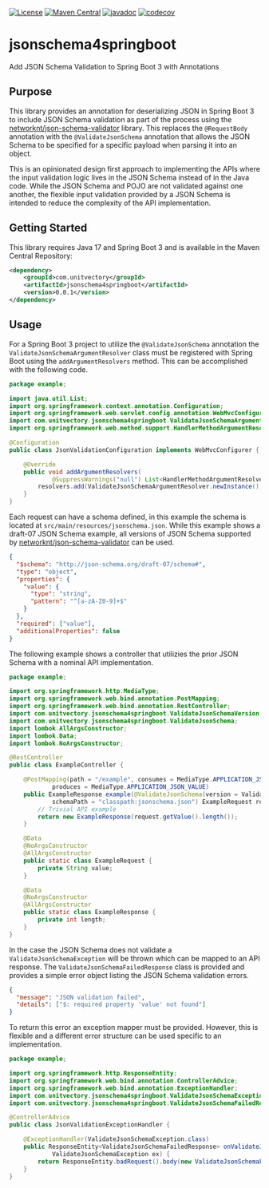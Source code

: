 [![License](https://img.shields.io/badge/License-EPL%202.0-blue.svg)](https://www.eclipse.org/legal/epl-v20.html) [![Maven Central](https://img.shields.io/maven-central/v/com.unitvectory/jsonschema4springboot)](https://central.sonatype.com/artifact/com.unitvectory/jsonschema4springboot) [![javadoc](https://javadoc.io/badge2/com.unitvectory/jsonschema4springboot/javadoc.svg)](https://javadoc.io/doc/com.unitvectory/jsonschema4springboot) [![codecov](https://codecov.io/gh/UnitVectorY-Labs/jsonschema4springboot/graph/badge.svg?token=UJ2HAD30E7)](https://codecov.io/gh/UnitVectorY-Labs/jsonschema4springboot)

# jsonschema4springboot

Add JSON Schema Validation to Spring Boot 3 with Annotations

## Purpose

This library provides an annotation for deserializing JSON in Spring Boot 3 to include JSON Schema validation as part of the process using the [networknt/json-schema-validator](https://github.com/networknt/json-schema-validator) library. This replaces the `@RequestBody` annotation with the `@ValidateJsonSchema` annotation that allows the JSON Schema to be specified for a specific payload when parsing it into an object.

This is an opinionated design first approach to implementing the APIs where the input validation logic lives in the JSON Schema instead of in the Java code. While the JSON Schema and POJO are not validated against one another, the flexible input validation provided by a JSON Schema is intended to reduce the complexity of the API implementation.

## Getting Started

This library requires Java 17 and Spring Boot 3 and is available in the Maven Central Repository:

```xml
<dependency>
    <groupId>com.unitvectory</groupId>
    <artifactId>jsonschema4springboot</artifactId>
    <version>0.0.1</version>
</dependency>
```

## Usage

For a Spring Boot 3 project to utilize the `@ValidateJsonSchema` annotation the `ValidateJsonSchemaArgumentResolver` class must be registered with Spring Boot using the `addArgumentResolvers` method. This can be accomplished with the following code.

```java
package example;

import java.util.List;
import org.springframework.context.annotation.Configuration;
import org.springframework.web.servlet.config.annotation.WebMvcConfigurer;
import com.unitvectory.jsonschema4springboot.ValidateJsonSchemaArgumentResolver;
import org.springframework.web.method.support.HandlerMethodArgumentResolver;

@Configuration
public class JsonValidationConfiguration implements WebMvcConfigurer {

    @Override
    public void addArgumentResolvers(
            @SuppressWarnings("null") List<HandlerMethodArgumentResolver> resolvers) {
        resolvers.add(ValidateJsonSchemaArgumentResolver.newInstance());
    }
}
```

Each request can have a schema defined, in this example the schema is located at `src/main/resources/jsonschema.json`. While this example shows a draft-07 JSON Schema example, all versions of JSON Schema supported by [networknt/json-schema-validator](https://github.com/networknt/json-schema-validator) can be used.

```json
{
  "$schema": "http://json-schema.org/draft-07/schema#",
  "type": "object",
  "properties": {
    "value": {
      "type": "string",
      "pattern": "^[a-zA-Z0-9]+$"
    }
  },
  "required": ["value"],
  "additionalProperties": false
}
```

The following example shows a controller that utilizies the prior JSON Schema with a nominal API implementation.

```java
package example;

import org.springframework.http.MediaType;
import org.springframework.web.bind.annotation.PostMapping;
import org.springframework.web.bind.annotation.RestController;
import com.unitvectory.jsonschema4springboot.ValidateJsonSchemaVersion;
import com.unitvectory.jsonschema4springboot.ValidateJsonSchema;
import lombok.AllArgsConstructor;
import lombok.Data;
import lombok.NoArgsConstructor;

@RestController
public class ExampleController {

    @PostMapping(path = "/example", consumes = MediaType.APPLICATION_JSON_VALUE,
            produces = MediaType.APPLICATION_JSON_VALUE)
    public ExampleResponse example(@ValidateJsonSchema(version = ValidateJsonSchemaVersion.V7,
            schemaPath = "classpath:jsonschema.json") ExampleRequest request) {
        // Trivial API example
        return new ExampleResponse(request.getValue().length());
    }

    @Data
    @NoArgsConstructor
    @AllArgsConstructor
    public static class ExampleRequest {
        private String value;
    }

    @Data
    @NoArgsConstructor
    @AllArgsConstructor
    public static class ExampleResponse {
        private int length;
    }
}
```

In the case the JSON Schema does not validate a `ValidateJsonSchemaException` will be thrown which can be mapped to an API response. The `ValidateJsonSchemaFailedResponse` class is provided and provides a simple error object listing the JSON Schema validation errors.

```json
{
  "message": "JSON validation failed",
  "details": ["$: required property 'value' not found"]
}
```

To return this error an exception mapper must be provided. However, this is flexible and a different error structure can be used specific to an implementation.

```java
package example;

import org.springframework.http.ResponseEntity;
import org.springframework.web.bind.annotation.ControllerAdvice;
import org.springframework.web.bind.annotation.ExceptionHandler;
import com.unitvectory.jsonschema4springboot.ValidateJsonSchemaException;
import com.unitvectory.jsonschema4springboot.ValidateJsonSchemaFailedResponse;

@ControllerAdvice
public class JsonValidationExceptionHandler {

    @ExceptionHandler(ValidateJsonSchemaException.class)
    public ResponseEntity<ValidateJsonSchemaFailedResponse> onValidateJsonSchemaException(
            ValidateJsonSchemaException ex) {
        return ResponseEntity.badRequest().body(new ValidateJsonSchemaFailedResponse(ex));
    }
}
```
